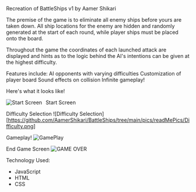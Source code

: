 Recreation of BattleShips v1
by Aamer Shikari

The premise of the game is to eliminate all enemy ships before yours
are taken down. All ship locations for the enemy are hidden and randomly 
generated at the start of each round, while player ships must be placed 
onto the board. 

Throughout the game the coordinates of each launched attack are displayed
and hints as to the logic behind the AI's intentions can be given at 
the highest difficulty.

Features include: 
AI opponents with varying difficulties 
Customization of player board 
Sound effects on collision
Infinite gameplay!

Here's what it looks like! 

Start Screen
<img src="https://github.com/AamerShikari/BattleShips/tree/main/pics/readMePics/Start.png"
     alt="Start Screen"
     style="float: left; margin-right: 10px;" />

Difficulty Selection 
![Difficulty Selection][https://github.com/AamerShikari/BattleShips/tree/main/pics/readMePics/Difficulty.png]

Gameplay!
![GamePlay](https://github.com/AamerShikari/BattleShips/tree/main/pics/readMePics/GamePlay.png)

End Game Screen
![GAME OVER](https://github.com/AamerShikari/BattleShips/tree/main/pics/readMePics/EndGame.png)

Technology Used: 
- JavaScript
- HTML
- CSS
